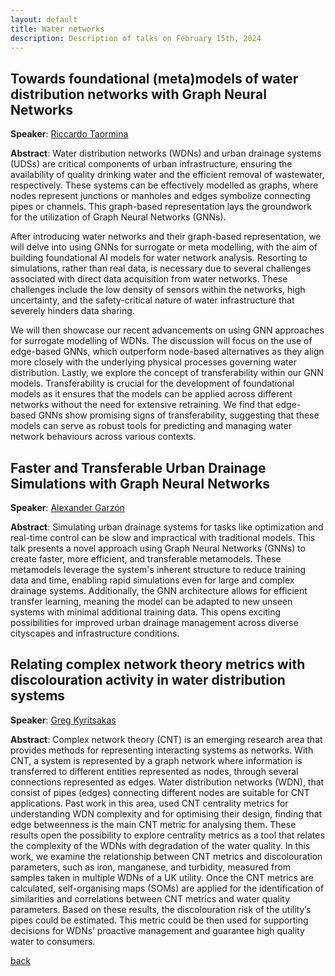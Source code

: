 ```yaml
---
layout: default
title: Water networks 
description: Description of talks on February 15th, 2024
---
```


## Towards foundational (meta)models of water distribution networks with Graph Neural Networks

**Speaker**: [Riccardo Taormina](https://www.tudelft.nl/citg/over-faculteit/afdelingen/watermanagement/medewerker/staff-sanitary-engineering/dr-riccardo-taormina)

**Abstract**: Water distribution networks (WDNs) and urban drainage systems (UDSs) are critical components of urban infrastructure, ensuring the availability of quality drinking water and the efficient removal of wastewater, respectively. These systems can be effectively modelled as graphs, where nodes represent junctions or manholes and edges symbolize connecting pipes or channels. This graph-based representation lays the groundwork for the utilization of Graph Neural Networks (GNNs).

After introducing water networks and their graph-based representation, we will delve into using GNNs for surrogate or meta modelling, with the aim of building foundational AI models for water network analysis. Resorting to simulations, rather than real data, is necessary due to several challenges associated with direct data acquisition from water networks. These challenges include the low density of sensors within the networks, high uncertainty, and the safety-critical nature of water infrastructure that severely hinders data sharing.

We will then showcase our recent advancements on using GNN approaches for surrogate modelling of WDNs. The discussion will focus on the use of edge-based GNNs, which outperform node-based alternatives as they align more closely with the underlying physical processes governing water distribution. Lastly, we explore the concept of transferability within our GNN models. Transferability is crucial for the development of foundational models as it ensures that the models can be applied across different networks without the need for extensive retraining. We find that edge-based GNNs show promising signs of transferability, suggesting that these models can serve as robust tools for predicting and managing water network behaviours across various contexts.


## Faster and Transferable Urban Drainage Simulations with Graph Neural Networks

**Speaker**: [Alexander Garzón](https://www.tudelft.nl/en/staff/j.a.garzondiaz/?cHash=179501011185fb0c281345f9391fef44)

**Abstract**: Simulating urban drainage systems for tasks like optimization and real-time control can be slow and impractical with traditional models. This talk presents a novel approach using Graph Neural Networks (GNNs) to create faster, more efficient, and transferable metamodels. These metamodels leverage the system's inherent structure to reduce training data and time, enabling rapid simulations even for large and complex drainage systems. Additionally, the GNN architecture allows for efficient transfer learning, meaning the model can be adapted to new unseen systems with minimal additional training data. This opens exciting possibilities for improved urban drainage management across diverse cityscapes and infrastructure conditions.

## Relating complex network theory metrics with discolouration activity in water distribution systems

**Speaker**: [Greg Kyritsakas](https://www.tudelft.nl/staff/g.kyritsakas/?cHash=5cd63c7cee72366844f2fbfdea0041e5)

**Abstract**: Complex network theory (CNT) is an emerging research area that provides methods for representing interacting systems as networks. With CNT, a system is represented by a graph network where information is transferred to different entities represented as nodes, through several connections represented as edges. Water distribution networks (WDN), that consist of pipes (edges) connecting different nodes are suitable for CNT applications. Past work in this area, used CNT centrality metrics for understanding WDN complexity and for optimising their design, finding that edge betweenness is the main CNT metric for analysing them. These results open the possibility to explore centrality metrics as a tool that relates the complexity of the WDNs with degradation of the water quality. In this work, we examine the relationship between CNT metrics and discolouration parameters, such as iron, manganese, and turbidity, measured from samples taken in multiple WDNs of a UK utility. Once the CNT metrics are calculated, self-organising maps (SOMs) are applied for the identification of similarities and correlations between CNT metrics and water quality parameters. Based on these results, the discolouration risk of the utility’s pipes could be estimated. This metric could be then used for supporting decisions for WDNs’ proactive management and guarantee high quality water to consumers.





[back](../index.md#february-15th-2024-water-networks)
